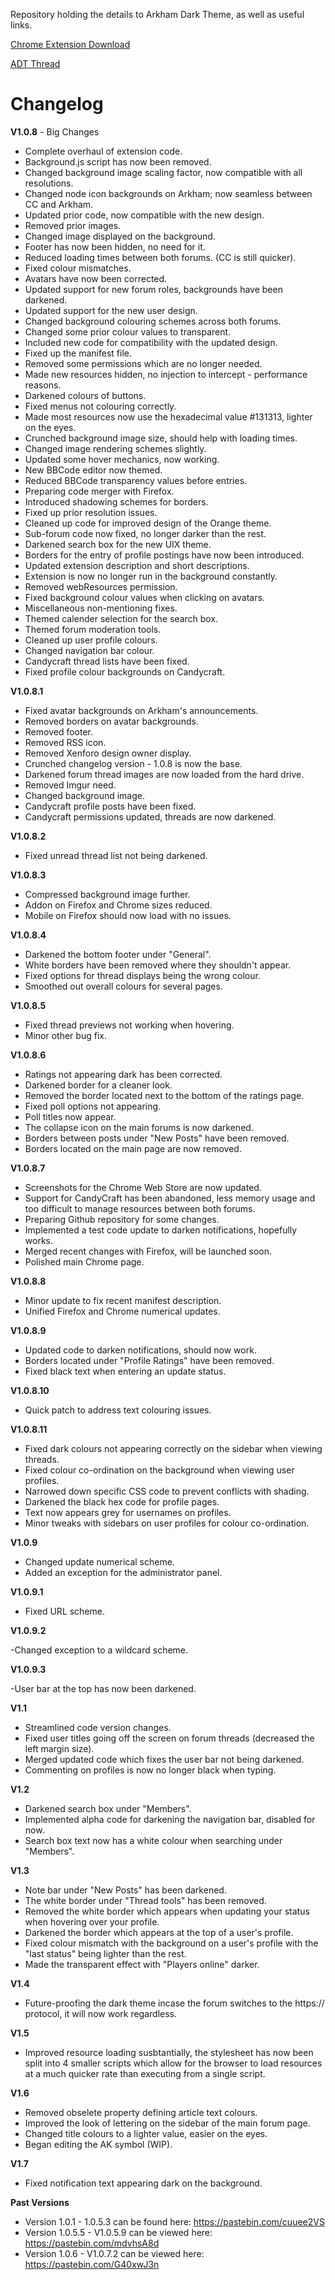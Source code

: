 Repository holding the details to Arkham Dark Theme, as well as useful links.

<a href="https://chrome.google.com/webstore/detail/arkham-dark-theme/naojgmnbokfikkbkhkfoakecmhbjlnge">Chrome Extension Download</a>

<a href="http://arkhamnetwork.org/community/threads/adt-arkham-dark-theme.64974/">ADT Thread</a>

# Changelog
  
  **V1.0.8** - Big Changes

- Complete overhaul of extension code.
- Background.js script has now been removed.
- Changed background image scaling factor, now compatible with all resolutions.
- Changed node icon backgrounds on Arkham; now seamless between CC and Arkham.
- Updated prior code, now compatible with the new design.
- Removed prior images.
- Changed image displayed on the background.
- Footer has now been hidden, no need for it.
- Reduced loading times between both forums. (CC is still quicker).
- Fixed colour mismatches.
- Avatars have now been corrected.
- Updated support for new forum roles, backgrounds have been darkened.
- Updated support for the new user design.
- Changed background colouring schemes across both forums.
- Changed some prior colour values to transparent.
- Included new code for compatibility with the updated design.
- Fixed up the manifest file.
- Removed some permissions which are no longer needed.
- Made new resources hidden, no injection to intercept - performance reasons.
- Darkened colours of buttons.
- Fixed menus not colouring correctly.
- Made most resources now use the hexadecimal value #131313, lighter on the eyes.
- Crunched background image size, should help with loading times.
- Changed image rendering schemes slightly.
- Updated some hover mechanics, now working.
- New BBCode editor now themed.
- Reduced BBCode transparency values before entries.
- Preparing code merger with Firefox.
- Introduced shadowing schemes for borders.
- Fixed up prior resolution issues.
- Cleaned up code for improved design of the Orange theme.
- Sub-forum code now fixed, no longer darker than the rest.
- Darkened search box for the new UIX theme.
- Borders for the entry of profile postings have now been introduced.
- Updated extension description and short descriptions.
- Extension is now no longer run in the background constantly.
- Removed webResources permission.
- Fixed background colour values when clicking on avatars.
- Miscellaneous non-mentioning fixes.
- Themed calender selection for the search box.
- Themed forum moderation tools.
- Cleaned up user profile colours.
- Changed navigation bar colour.
- Candycraft thread lists have been fixed.
- Fixed profile colour backgrounds on Candycraft.


**V1.0.8.1**

- Fixed avatar backgrounds on Arkham's announcements.
- Removed borders on avatar backgrounds.
- Removed footer.
- Removed RSS icon.
- Removed Xenforo design owner display.
- Crunched changelog version - 1.0.8 is now the base.
- Darkened forum thread images are now loaded from the hard drive.
- Removed Imgur need.
- Changed background image.
- Candycraft profile posts have been fixed.
- Candycraft permissions updated, threads are now darkened.

**V1.0.8.2**

- Fixed unread thread list not being darkened.


**V1.0.8.3**

- Compressed background image further.
- Addon on Firefox and Chrome sizes reduced.
- Mobile on Firefox should now load with no issues.


**V1.0.8.4**

- Darkened the bottom footer under "General".
- White borders have been removed where they shouldn't appear.
- Fixed options for thread displays being the wrong colour.
- Smoothed out overall colours for several pages.

**V1.0.8.5**

- Fixed thread previews not working when hovering.
- Minor other bug fix.


**V1.0.8.6**

- Ratings not appearing dark has been corrected.
- Darkened border for a cleaner look.
- Removed the border located next to the bottom of the ratings page.
- Fixed poll options not appearing.
- Poll titles now appear.
- The collapse icon on the main forums is now darkened.
- Borders between posts under "New Posts" have been removed.
- Borders located on the main page are now removed.


**V1.0.8.7**

- Screenshots for the Chrome Web Store are now updated.
- Support for CandyCraft has been abandoned, less memory usage and too difficult to manage resources between both forums.
- Preparing Github repository for some changes.
- Implemented a test code update to darken notifications, hopefully works.
- Merged recent changes with Firefox, will be launched soon.
- Polished main Chrome page.


**V1.0.8.8**

- Minor update to fix recent manifest description.
- Unified Firefox and Chrome numerical updates.

**V1.0.8.9**

- Updated code to darken notifications, should now work.
- Borders located under "Profile Ratings" have been removed.
- Fixed black text when entering an update status.


**V1.0.8.10**

- Quick patch to address text colouring issues.

**V1.0.8.11**

- Fixed dark colours not appearing correctly on the sidebar when viewing threads.
- Fixed colour co-ordination on the background when viewing user profiles.
- Narrowed down specific CSS code to prevent conflicts with shading.
- Darkened the black hex code for profile pages.
- Text now appears grey for usernames on profiles.
- Minor tweaks with sidebars on user profiles for colour co-ordination.


**V1.0.9**

- Changed update numerical scheme.
- Added an exception for the administrator panel.


**V1.0.9.1**

- Fixed URL scheme.


**V1.0.9.2**

-Changed exception to a wildcard scheme.

**V1.0.9.3**

-User bar at the top has now been darkened.

**V1.1**

- Streamlined code version changes.
- Fixed user titles going off the screen on forum threads (decreased the left margin size).
- Merged updated code which fixes the user bar not being darkened.
- Commenting on profiles is now no longer black when typing.

**V1.2**

- Darkened search box under "Members".
- Implemented alpha code for darkening the navigation bar, disabled for now.
- Search box text now has a white colour when searching under "Members".


**V1.3**

- Note bar under "New Posts" has been darkened.
- The white border under "Thread tools" has been removed.
- Removed the white border which appears when updating your status when hovering over your profile.
- Darkened the border which appears at the top of a user's profile.
- Fixed colour mismatch with the background on a user's profile with the "last status" being lighter than the rest.
- Made the transparent effect with "Players online" darker.


**V1.4**

- Future-proofing the dark theme incase the forum switches to the https:// protocol, it will now work regardless.


**V1.5**

- Improved resource loading susbtantially, the stylesheet has now been split into 4 smaller scripts which allow for the browser to load resources at a much quicker rate than executing from a single script.


**V1.6**

- Removed obselete property defining article text colours.
- Improved the look of lettering on the sidebar of the main forum page.
- Changed title colours to a lighter value, easier on the eyes.
- Began editing the AK symbol (WIP).


**V1.7**

- Fixed notification text appearing dark on the background.



**Past Versions**
- Version 1.0.1 - 1.0.5.3 can be found here: https://pastebin.com/cuuee2VS
- Version 1.0.5.5 - V1.0.5.9 can be viewed here: https://pastebin.com/mdvhsA8d
- Version 1.0.6 - V1.0.7.2 can be viewed here: https://pastebin.com/G40xwJ3n

